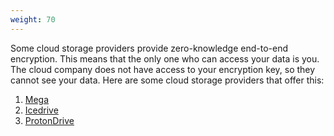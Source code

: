```yaml
---
weight: 70
---
```


Some cloud storage providers provide zero-knowledge end-to-end encryption. This
means that the only one who can access your data is you. The cloud company does
not have access to your encryption key, so they cannot see your data. Here are
some cloud storage providers that offer this:



1. [Mega](https://mega.io/)
2. [Icedrive](https://icedrive.net/)
2. [ProtonDrive](https://drive.protonmail.com/)
